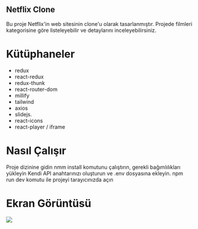 <h2>Netflix Clone</h2>

Bu proje Netflix'in web sitesinin clone'u olarak tasarlanmıştır.
Projede filmleri kategorisine göre listeleyebilir ve detaylarını inceleyebilirsiniz.

# Kütüphaneler

- redux
- react-redux
- redux-thunk
- react-router-dom
- millify
- tailwind
- axios
- slidejs.
- react-icons
- react-player / iframe

# Nasıl Çalışır

Proje dizinine gidin
nmm install komutunu çalıştırın, gerekli bağımlılıkları yükleyin
Kendi API anahtarınızı oluşturun ve .env dosyasına ekleyin.
npm run dev komutu ile projeyi tarayıcınızda açın

# Ekran Görüntüsü

![](netflix_clone.gif)
